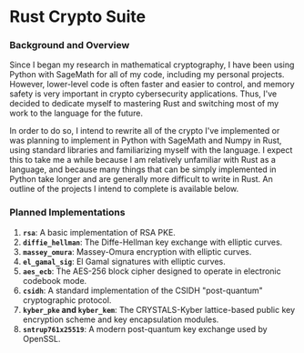 # Rust Crypto Suite

### Background and Overview

Since I began my research in mathematical cryptography, I have been using Python with SageMath for all of my code, including my personal projects. However, lower-level code is often faster and easier to control, and
memory safety is very important in crypto cybersecurity applications. Thus, I've decided to dedicate myself to mastering Rust and switching most of my work to the language for the future.

In order to do so, I intend to rewrite all of the crypto I've implemented or was planning to implement in Python with SageMath and Numpy in Rust, using standard libraries and familiarizing myself with the language.
I expect this to take me a while because I am relatively unfamiliar with Rust as a language, and because many things that can be simply implemented in Python take longer and are generally more difficult to write in Rust.
An outline of the projects I intend to complete is available below.

### Planned Implementations

1. **`rsa`**: A basic implementation of RSA PKE.
2. **`diffie_hellman`**: The Diffe-Hellman key exchange with elliptic curves.
3. **`massey_omura`**: Massey-Omura encryption with elliptic curves.
4. **`el_gamal_sig`**: El Gamal signatures with elliptic curves.
5. **`aes_ecb`**: The AES-256 block cipher designed to operate in electronic codebook mode.
6. **`csidh`**: A standard implementation of the CSIDH "post-quantum" cryptographic protocol.
7. **`kyber_pke` and `kyber_kem`**: The CRYSTALS-Kyber lattice-based public key encryption scheme and key encapsulation modules.
8. **`sntrup761x25519`**: A modern post-quantum key exchange used by OpenSSL.



